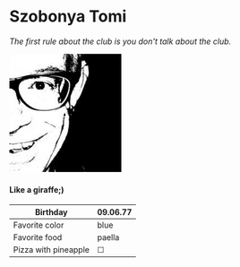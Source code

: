 # Szobonya Tomi
*The first rule about the club is you don't talk about the club.*

![Tomi](image/profilpic.jpg)

#### Like a giraffe;)


Birthday | 09.06.77
--- | --- 
Favorite color | blue 
Favorite food | paella 
Pizza with pineapple | &#9744; 

